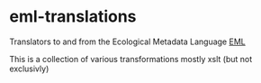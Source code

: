 eml-translations
================

Translators to and from the Ecological Metadata Language [EML](https://knb.ecoinformatics.org/#external//emlparser/docs/index.html)

This is a collection of various transformations mostly xslt (but not exclusivly)

